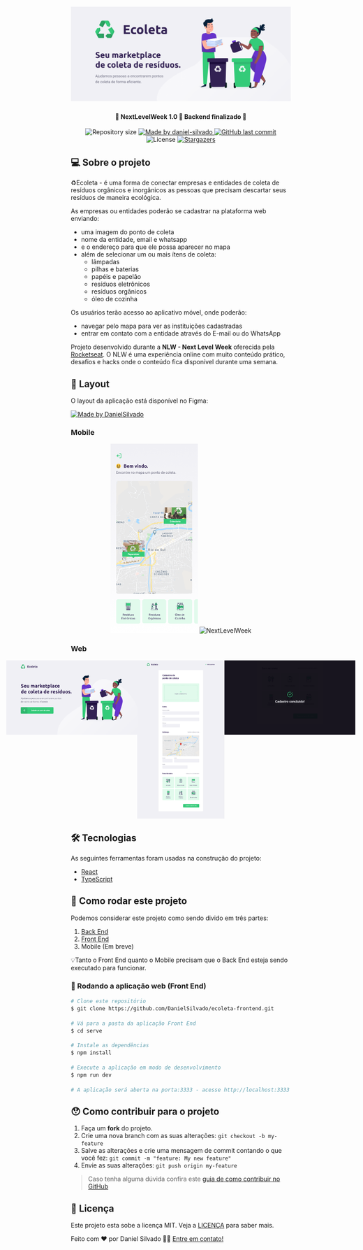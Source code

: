 <h1 align="center">
    <img alt="NextLevelWeek" title="#NextLevelWeek" src="./github-assets/banner.png" />
</h1>

<h4 align="center"> 
	🚧 NextLevelWeek 1.0 🚀 Backend finalizado 🚧
</h4>

<p align="center">

  <img alt="Repository size" src="https://img.shields.io/github/repo-size/DanielSilvado/ecoleta-frontend">

  	
  <a href="https://www.linkedin.com/in/daniel-silvado/">
    <img alt="Made by daniel-silvado" src="https://img.shields.io/badge/made%20by-daniel--silvado-%2304D361">
  </a>
	
  
  <a href="https://github.com/DanielSilvado/ecoleta-frontend/commits/master">
    <img alt="GitHub last commit" src="https://img.shields.io/github/last-commit/danielsilvado/ecoleta-frontend">
  </a>

  <img alt="License" src="https://img.shields.io/badge/license-MIT-brightgreen">
   <a href="https://github.com/DanielSilvado/ecoleta-frontend/stargazers">
    <img alt="Stargazers" src="https://img.shields.io/github/stars/danielsilvado/ecoleta-frontend?style=social">
  </a>
</p>




## 💻 Sobre o projeto

♻️Ecoleta - é uma forma de conectar empresas e entidades de coleta de resíduos orgânicos e inorgânicos as pessoas que precisam descartar seus resíduos de maneira ecológica.

As empresas ou entidades poderão se cadastrar na plataforma web enviando:
- uma imagem do ponto de coleta
- nome da entidade, email e whatsapp
- e o endereço para que ele possa aparecer no mapa
- além de selecionar um ou mais ítens de coleta: 
  - lâmpadas
  - pilhas e baterias
  - papéis e papelão
  - resíduos eletrônicos
  - resíduos orgânicos
  - óleo de cozinha

Os usuários terão acesso ao aplicativo móvel, onde poderão:
- navegar pelo mapa para ver as instituições cadastradas
- entrar em contato com a entidade através do E-mail ou do WhatsApp

Projeto desenvolvido durante a **NLW - Next Level Week** oferecida pela [Rocketseat](rs).
O NLW é uma experiência online com muito conteúdo prático, desafios e hacks onde o conteúdo fica disponível durante uma semana.


## 🎨 Layout

O layout da aplicação está disponível no Figma:

<a href="https://www.figma.com/file/1SxgOMojOB2zYT0Mdk28lB/Ecoleta?node-id=136%3A546">
  <img alt="Made by DanielSilvado" src="https://img.shields.io/badge/Acessar%20Layout%20-Figma-%2304D361">
</a>


### Mobile

<p align="center">
  <img alt="NextLevelWeek" title="#NextLevelWeek" src="./github-assets/home-mobile.png" width="200px">

  <img alt="NextLevelWeek" title="#NextLevelWeek" src="./github-assets/detalhes-mobile.svg" width="200px">
</p>

<p align="center">
  
</p>


### Web

<p align="center" style="display: flex; align-items: flex-start; justify-content: center;">
  <img alt="NextLevelWeek" title="#NextLevelWeek" src="./github-assets/home-web.svg" width="300px">

  <img alt="NextLevelWeek" title="#NextLevelWeek" src="./github-assets/cadastro-web.svg" width="200px">

  <img alt="NextLevelWeek" title="#NextLevelWeek" src="./github-assets/sucesso-web.svg" width="300px">
</p>

<p align="center">
  
</p>

## 🛠 Tecnologias

As seguintes ferramentas foram usadas na construção do projeto:

- [React][reactjs]
- [TypeScript][typescript]


## 🚀 Como rodar este projeto

Podemos considerar este projeto como sendo divido em três partes:
1. <a href="https://github.com/DanielSilvado/ecoleta-backend" target="_blank">Back End</a> 
2. <a href="https://github.com/DanielSilvado/ecoleta-frontend" target="_blank">Front End</a> 
3. Mobile (Em breve)

💡Tanto o Front End quanto o Mobile precisam que o Back End esteja sendo executado para funcionar.

### 🧭 Rodando a aplicação web (Front End)

```bash
# Clone este repositório
$ git clone https://github.com/DanielSilvado/ecoleta-frontend.git

# Vá para a pasta da aplicação Front End
$ cd serve

# Instale as dependências
$ npm install

# Execute a aplicação em modo de desenvolvimento
$ npm run dev

# A aplicação será aberta na porta:3333 - acesse http://localhost:3333
```

## 😯 Como contribuir para o projeto

1. Faça um **fork** do projeto.
2. Crie uma nova branch com as suas alterações: `git checkout -b my-feature`
3. Salve as alterações e crie uma mensagem de commit contando o que você fez: `git commit -m "feature: My new feature"`
4. Envie as suas alterações: `git push origin my-feature`
> Caso tenha alguma dúvida confira este [guia de como contribuir no GitHub](https://github.com/firstcontributions/first-contributions)


## 📝 Licença

Este projeto esta sobe a licença MIT. Veja a [LICENÇA](license) para saber mais.

Feito com ❤️ por Daniel Silvado 👋🏽 [Entre em contato!](https://www.linkedin.com/in/daniel-silvado/)

[nodejs]: https://nodejs.org/
[typescript]: https://www.typescriptlang.org/
[expo]: https://expo.io/
[reactjs]: https://reactjs.org
[rn]: https://facebook.github.io/react-native/
[yarn]: https://yarnpkg.com/
[vscode]: https://code.visualstudio.com/
[vceditconfig]: https://marketplace.visualstudio.com/items?itemName=EditorConfig.EditorConfig
[license]: https://opensource.org/licenses/MIT
[vceslint]: https://marketplace.visualstudio.com/items?itemName=dbaeumer.vscode-eslint
[prettier]: https://marketplace.visualstudio.com/items?itemName=esbenp.prettier-vscode
[rs]: https://rocketseat.com.br
